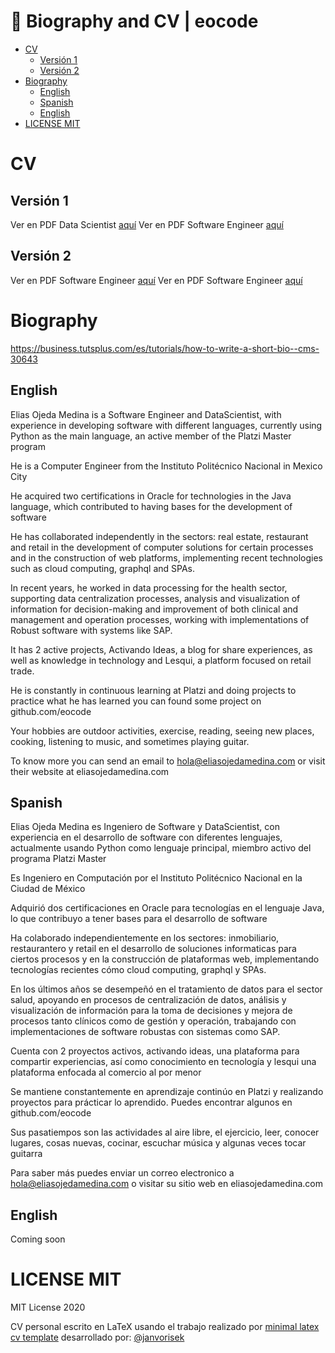 # :page_with_curl: Biography and CV | eocode<!-- omit in toc -->


- [CV](#cv)
  - [Versión 1](#versión-1)
  - [Versión 2](#versión-2)
- [Biography](#biography)
  - [English](#english)
  - [Spanish](#spanish)
  - [English](#english-1)
- [LICENSE MIT](#license-mit)

# CV

## Versión 1

Ver en PDF Data Scientist [aquí](/cv/CV-Elias%20Ojeda%20Medina%20-%20Data%20Scientist.pdf)
Ver en PDF Software Engineer [aquí](/cv/CV-Elias%20Ojeda%20Medina%20-%20Software%20Engineer.pdf.pdf)

## Versión 2

Ver en PDF Software Engineer [aquí](/cv2/CV-Elias%20Ojeda%20Medina%20-%20Software%20Engineer.pdf)
Ver en PDF Software Engineer [aquí](/cv2/CV-Elias%20Ojeda%20Medina%20-%20Data%20Scientist.pdf)

# Biography

https://business.tutsplus.com/es/tutorials/how-to-write-a-short-bio--cms-30643

## English

Elias Ojeda Medina is a Software Engineer and DataScientist, with experience in developing software with different languages, currently using Python as the main language, an active member of the Platzi Master program

He is a Computer Engineer from the Instituto Politécnico Nacional in Mexico City

He acquired two certifications in Oracle for technologies in the Java language, which contributed to having bases for the development of software

He has collaborated independently in the sectors: real estate, restaurant and retail in the development of computer solutions for certain processes and in the construction of web platforms, implementing recent technologies such as cloud computing, graphql and SPAs.

In recent years, he worked in data processing for the health sector, supporting data centralization processes, analysis and visualization of information for decision-making and improvement of both clinical and management and operation processes, working with implementations of Robust software with systems like SAP.

It has 2 active projects, Activando Ideas, a blog for share experiences, as well as knowledge in technology and Lesqui, a platform focused on retail trade.

He is constantly in continuous learning at Platzi and doing projects to practice what he has learned you can found some project on github.com/eocode

Your hobbies are outdoor activities, exercise, reading, seeing new places, cooking, listening to music, and sometimes playing guitar.

To know more you can send an email to hola@eliasojedamedina.com or visit their website at eliasojedamedina.com

## Spanish

Elias Ojeda Medina es Ingeniero de Software y DataScientist, con experiencia en el desarrollo de software con diferentes lenguajes, actualmente usando Python como lenguaje principal, miembro activo del programa Platzi Master

Es Ingeniero en Computación por el Instituto Politécnico Nacional en la Ciudad de México

Adquirió dos certificaciones en Oracle para tecnologías en el lenguaje Java, lo que contribuyo a tener bases para el desarrollo de software

Ha colaborado independientemente en los sectores: inmobiliario, restaurantero y retail en el desarrollo de soluciones informaticas para ciertos procesos y en la construcción de plataformas web, implementando tecnologías recientes cómo cloud computing, graphql y SPAs.

En los últimos años se desempeñó en el tratamiento de datos para el sector salud, apoyando en procesos de centralización de datos, análisis y visualización de información para la toma de decisiones y mejora de procesos tanto clínicos como de gestión y operación, trabajando con implementaciones de software robustas con sistemas como SAP.

Cuenta con 2 proyectos activos, activando ideas, una plataforma para compartir experiencias, así como conocimiento en tecnología y lesqui una plataforma enfocada al comercio al por menor

Se mantiene constantemente en aprendizaje continúo en Platzi y realizando proyectos para prácticar lo aprendido. Puedes encontrar algunos en github.com/eocode

Sus pasatiempos son las actividades al aire libre, el ejercicio, leer, conocer lugares, cosas nuevas, cocinar, escuchar música y algunas veces tocar guitarra

Para saber más puedes enviar un correo electronico a hola@eliasojedamedina.com o visitar su sitio web en eliasojedamedina.com

## English

Coming soon

# LICENSE MIT

MIT License 2020

CV personal escrito en LaTeX usando el trabajo realizado por [minimal latex cv template](https://github.com/janvorisek/minimal-latex-cv) desarrollado por: [@janvorisek](https://github.com/janvorisek)
